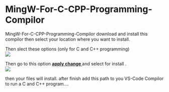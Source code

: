 # MingW-For-C-CPP-Programming-Compilor
MingW-For-C-CPP-Programming-Compilor
download and install this compilor then
select your location where you want to install.


Then slect these options (only for C and C++ programming)
<br/>
<image src="https://github.com/Tatai47/MingW-For-C-CPP-Programming-Compilor/blob/ec762ebeeba9a372b46c1a2b96865f1a642502bc/Screenshot%202023-02-27%20230908.png"/>

Then go to this option <b><u>apply change </u></b>and select for install . <br/>
<image src="https://github.com/Tatai47/MingW-For-C-CPP-Programming-Compilor/blob/627d5ac4deb55725e67bc87c17e8ee854fcf3e6c/Screenshot%202023-02-27%20230915.png"/>

then your files will install.
after finish add this path to you VS-Code Compilor to run a C and C++ program....
